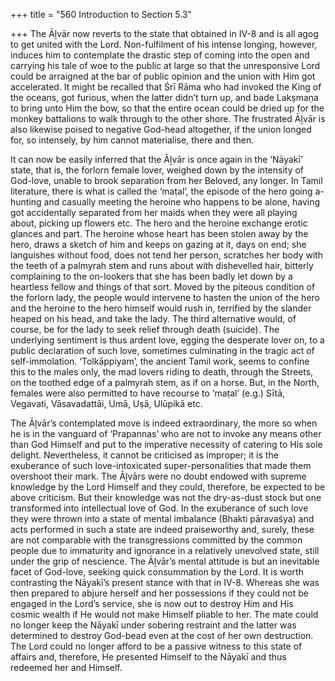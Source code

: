 +++
title = "560 Introduction to Section 5.3"

+++
The Āḻvār now reverts to the state that obtained in IV-8 and is all agog to get united with the Lord. Non-fulfilment of his intense longing, however, induces him to contemplate the drastic step of coming into the open and carrying his tale of woe to the public at large so that the unresponsive Lord could be arraigned at the bar of public opinion and the union with Him got accelerated. It might be recalled that Śrī Rāma who had invoked the King of the oceans, got furious, when the latter didn’t turn up, and bade Lakṣmaṇa to bring unto Him the bow, so that the entire ocean could be dried up for the monkey battalions to walk through to the other shore. The frustrated Āḻvār is also likewise poised to negative God-head altogether, if the union longed for, so intensely, by him cannot materialise, there and then.

It can now be easily inferred that the Āḻvār is once again in the ‘Nāyakī’ state, that is, the forlorn female lover, weighed down by the intensity of God-love, unable to brook separation from her Beloved, any longer. In Tamil literature, there is what is called the ‘maṭal’, the episode of the hero going a-hunting and casually meeting the heroine who happens to be alone, having got accidentally separated from her maids when they were all playing about, picking up flowers etc. The hero and the heroine exchange erotic glances and part. The heroine whose heart has been stolen away by the hero, draws a sketch of him and keeps on gazing at it, days on end; she languishes without food, does not tend her person, scratches her body with the teeth of a palmyrah stem and runs about with dishevelled hair, bitterly complaining to the on-lookers that she has been badly let down by a heartless fellow and things of that sort. Moved by the piteous condition of the forlorn lady, the people would intervene to hasten the union of the hero and the heroine to the hero himself would rush in, terrified by the slander heaped on his head, and take the lady. The third alternative would, of course, be for the lady to seek relief through death (suicide). The underlying sentiment is thus ardent love, egging the desperate lover on, to a public declaration of such love, sometimes culminating in the tragic act of self-immolation. ‘Tolkāppiyam’, the ancient Tamil work, seems to confine this to the males only, the mad lovers riding to death, through the Streets, on the toothed edge of a palmyrah stem, as if on a horse. But, in the North, females were also permitted to have recourse to ‘maṭal’ (e.g.) Sītā, Vegavati, Vāsavadattāi, Umā, Uṣā, Ulūpikā etc.

The Āḻvār’s contemplated move is indeed extraordinary, the more so when he is in the vanguard of ‘Prapannas’ who are not to invoke any means other than God Himself and put to the imperative necessity of catering to His sole delight. Nevertheless, it cannot be criticised as improper; it is the exuberance of such love-intoxicated super-personalities that made them overshoot their mark. The Āḻvārs were no doubt endowed with supreme knowledge by the Lord Himself and they could, therefore, be expected to be above criticism. But their knowledge was not the dry-as-dust stock but one transformed into intellectual love of God. In the exuberance of such love they were thrown into a state of mental imbalance (Bhakti pāravaśya) and acts performed in such a state are indeed praiseworthy and, surely, these are not comparable with the transgressions committed by the common people due to immaturity and ignorance in a relatively unevolved state, still under the grip of nescience. The Āḻvār’s mental attitude is but an inevitable facet of God-love, seeking quick consummation by the Lord. It is worth contrasting the Nāyakī’s present stance with that in IV-8. Whereas she was then prepared to abjure herself and her possessions if they could not be engaged in the Lord’s service, she is now out to destroy Him and His cosmic wealth if He would not make Himself pliable to her. The mate could no longer keep the Nāyakī under sobering restraint and the latter was determined to destroy God-bead even at the cost of her own destruction. The Lord could no longer afford to be a passive witness to this state of affairs and, therefore, He presented Himself to the Nāyakī and thus redeemed her and Himself.


